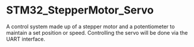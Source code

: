 # STM32_StepperMotor_Servo
A control system made up of a stepper motor and a potentiometer to maintain a set position or speed. Controlling the servo will be done via the UART interface.
